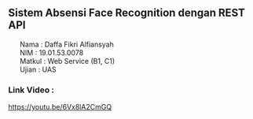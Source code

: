 <h2><strong>Sistem Absensi Face Recognition dengan REST API</strong></h2>
<ul style="list-style: none;">
  <li>Nama   : Daffa Fikri Alfiansyah</li>
  <li>NIM    : 19.01.53.0078</li>
  <li>Matkul : Web Service (B1, C1)</li>
  <li>Ujian  : UAS</li>
</ul>

<h3>Link Video :</h3>
<a href="https://youtu.be/6Vx8lA2CmGQ" _blank>https://youtu.be/6Vx8lA2CmGQ</a>
